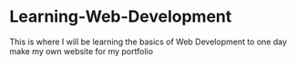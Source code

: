 # Learning-Web-Development

This is where I will be learning the basics of Web Development to one day make my own website for my portfolio

